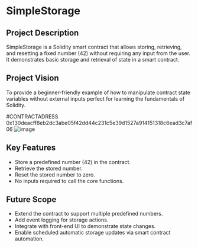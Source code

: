 # SimpleStorage

## Project Description
SimpleStorage is a Solidity smart contract that allows storing, retrieving, and resetting a fixed number (42) without requiring any input from the user. It demonstrates basic storage and retrieval of state in a smart contract.

## Project Vision
To provide a beginner-friendly example of how to manipulate contract state variables without external inputs perfect for learning the fundamentals of Solidity.

#CONTRACTADRESS
0x130deacff8eb2dc3abe05f42dd44c231c5e39d1527a914151318c6ead3c7af06
![image](https://github.com/user-attachments/assets/564316a0-02a7-4b41-bc26-24d9b9d78f7b)


## Key Features
- Store a predefined number (42) in the contract.
- Retrieve the stored number.
- Reset the stored number to zero.
- No inputs required to call the core functions.

## Future Scope
- Extend the contract to support multiple predefined numbers.
- Add event logging for storage actions.
- Integrate with front-end UI to demonstrate state changes.
- Enable scheduled automatic storage updates via smart contract automation.
